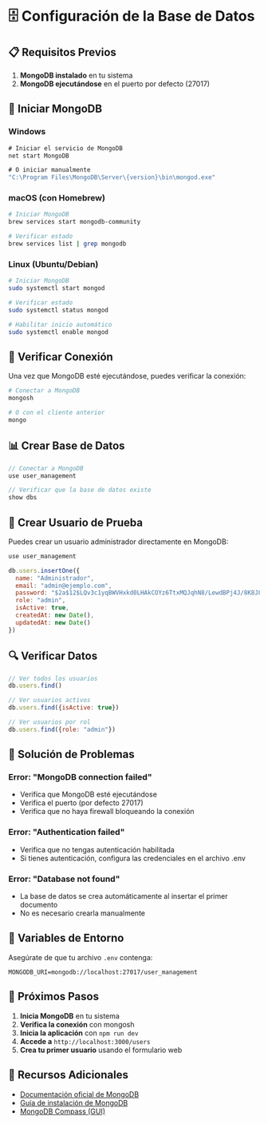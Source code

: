 # 🗄️ Configuración de la Base de Datos

## 📋 Requisitos Previos

1. **MongoDB instalado** en tu sistema
2. **MongoDB ejecutándose** en el puerto por defecto (27017)

## 🚀 Iniciar MongoDB

### Windows
```cmd
# Iniciar el servicio de MongoDB
net start MongoDB

# O iniciar manualmente
"C:\Program Files\MongoDB\Server\{version}\bin\mongod.exe"
```

### macOS (con Homebrew)
```bash
# Iniciar MongoDB
brew services start mongodb-community

# Verificar estado
brew services list | grep mongodb
```

### Linux (Ubuntu/Debian)
```bash
# Iniciar MongoDB
sudo systemctl start mongod

# Verificar estado
sudo systemctl status mongod

# Habilitar inicio automático
sudo systemctl enable mongod
```

## 🔧 Verificar Conexión

Una vez que MongoDB esté ejecutándose, puedes verificar la conexión:

```bash
# Conectar a MongoDB
mongosh

# O con el cliente anterior
mongo
```

## 📊 Crear Base de Datos

```javascript
// Conectar a MongoDB
use user_management

// Verificar que la base de datos existe
show dbs
```

## 👥 Crear Usuario de Prueba

Puedes crear un usuario administrador directamente en MongoDB:

```javascript
use user_management

db.users.insertOne({
  name: "Administrador",
  email: "admin@ejemplo.com",
  password: "$2a$12$LQv3c1yqBWVHxkd0LHAkCOYz6TtxMQJqhN8/LewdBPj4J/8K8J8K8", // "123456"
  role: "admin",
  isActive: true,
  createdAt: new Date(),
  updatedAt: new Date()
})
```

## 🔍 Verificar Datos

```javascript
// Ver todos los usuarios
db.users.find()

// Ver usuarios activos
db.users.find({isActive: true})

// Ver usuarios por rol
db.users.find({role: "admin"})
```

## 🚨 Solución de Problemas

### Error: "MongoDB connection failed"
- Verifica que MongoDB esté ejecutándose
- Verifica el puerto (por defecto 27017)
- Verifica que no haya firewall bloqueando la conexión

### Error: "Authentication failed"
- Verifica que no tengas autenticación habilitada
- Si tienes autenticación, configura las credenciales en el archivo .env

### Error: "Database not found"
- La base de datos se crea automáticamente al insertar el primer documento
- No es necesario crearla manualmente

## 📝 Variables de Entorno

Asegúrate de que tu archivo `.env` contenga:

```env
MONGODB_URI=mongodb://localhost:27017/user_management
```

## 🎯 Próximos Pasos

1. **Inicia MongoDB** en tu sistema
2. **Verifica la conexión** con mongosh
3. **Inicia la aplicación** con `npm run dev`
4. **Accede a** `http://localhost:3000/users`
5. **Crea tu primer usuario** usando el formulario web

## 🔗 Recursos Adicionales

- [Documentación oficial de MongoDB](https://docs.mongodb.com/)
- [Guía de instalación de MongoDB](https://docs.mongodb.com/manual/installation/)
- [MongoDB Compass (GUI)](https://www.mongodb.com/products/compass)
